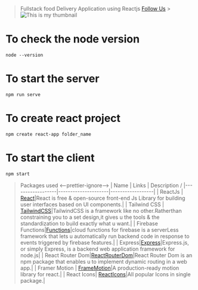 > Fullstack food Delivery Application using Reactjs
> [Follow Us](http://codewithvarsha.web.app) > ![This is my thumbnail](./edit.png)

# To check the node version

```
node --version
```

# To start the server

```
npm run serve
```

# To create react project

```
npm create react-app folder_name
```

# To start the client

```y
npm start
```

> Packages used
> <--prettier-ignore-->
> | Name | Links | Description /
> |------------------|---------------------|------------------|
> | ReactJs | [React](htttps://reactjs.org/)|React is free & open-source front-end Js Library for building user interfaces based on UI components.|
> | Tailwind CSS | [TailwindCSS](https://tailwindcss.com/)|TailwindCSS is a framework like no other.Ratherthan constraining you to a set design,it gives u the tools & the standardization to build exactly what u want.|
> | Firebase Functions|[Functions](htttps://firebase.google.com/docs/functions)|cloud functions for firebase is a serverLess framework that lets u automatically run backend code in response to events triggered by firebase features.|
> | Express|[Express](https://expressjs.com./)|Express.js, or simply Express, is a backend web application framework for node.js|
> | React Router Dom|[ReactRouterDom](https://reactrouter.com/en/main)|React Router Dom is an npm package that enables u to implement dynamic routing in a web app.|
> | Framer Motion | [FrameMotion](https://www.framer.com/motion/)|A production-ready motion library for react.|
> | React Icons| [ReactIcons](https://react-icons.github.io/react-icons/)|All popular Icons in single package.|
